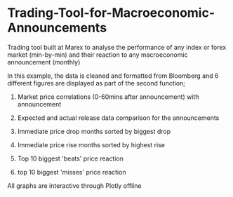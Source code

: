 # Trading-Tool-for-Macroeconomic-Announcements
Trading tool built at Marex to analyse the performance of any index or forex market (min-by-min) and their reaction to any macroeconomic announcement (monthly)

In this example, the data is cleaned and formatted from Bloomberg and 6 different figures are displayed as part of the second function;

1) Market price correlations (0-60mins after announcement) with announcement

2) Expected and actual release data comparison for the announcements

3) Immediate price drop months sorted by biggest drop

4) Immediate price rise months sorted by highest rise

5) Top 10 biggest 'beats' price reaction

6) top 10 biggest 'misses' price reaction


All graphs are interactive through Plotly offline
